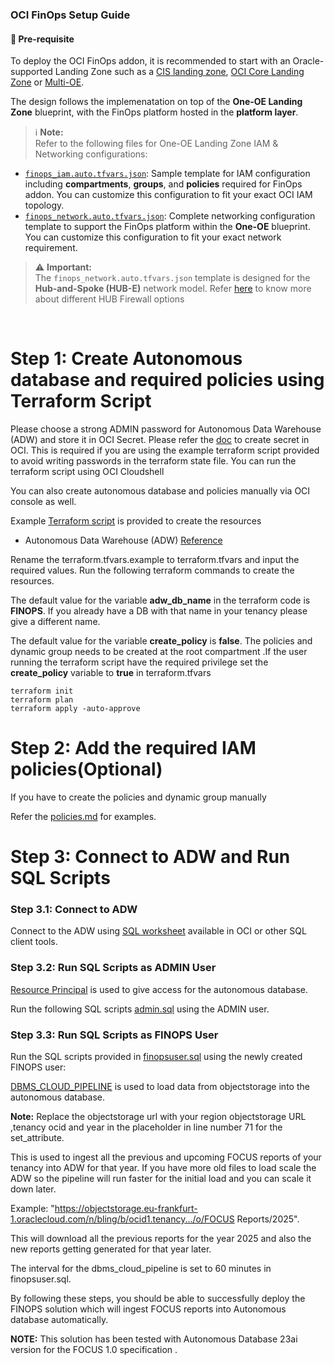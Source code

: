 ### OCI FinOps Setup Guide

#### 🚀 Pre-requisite

To deploy the OCI FinOps addon, it is recommended to start with an Oracle-supported Landing Zone such as a [CIS landing zone](https://github.com/oci-landing-zones/oci-cis-landingzone-quickstart), [OCI Core Landing Zone](https://github.com/oci-landing-zones/terraform-oci-core-landingzone) or [Multi-OE](https://github.com/oci-landing-zones/oci-landing-zone-operating-entities/tree/master/blueprints/multi-oe/generic_v1/runtime).  

The design follows the implemenatation on top of the **One-OE Landing Zone** blueprint, with the FinOps platform hosted in the **platform layer**.

> ℹ️ **Note:**  
> Refer to the following files for One-OE Landing Zone IAM & Networking configurations:

- [`finops_iam.auto.tfvars.json`](./finops_iam.auto.tfvars.json): Sample template for IAM configuration including **compartments**, **groups**, and **policies** required for FinOps addon. You can customize this configuration to fit your exact OCI IAM topology.
- [`finops_network.auto.tfvars.json`](./finops_network.auto.tfvars.json): Complete networking configuration template to support the FinOps platform within the **One-OE** blueprint. You can customize this configuration to fit your exact network requirement.

> ⚠️ **Important:**  
> The `finops_network.auto.tfvars.json` template is designed for the **Hub-and-Spoke (HUB-E)** network model. Refer [here](https://github.com/oci-landing-zones/oci-landing-zone-operating-entities/tree/master/addons/oci-hub-models) to know more about different HUB Firewall options

&nbsp;


# Step 1: Create Autonomous database and required policies using Terraform Script
Please choose a strong ADMIN password for Autonomous Data Warehouse (ADW) and store it in OCI Secret.
Please refer the [doc](https://docs.oracle.com/en-us/iaas/Content/KeyManagement/Tasks/managingsecrets_topic-To_create_a_new_secret.htm) to create secret in OCI. 
This is required if you are using the example terraform script provided to avoid writing passwords in the terraform state file.
You can run the terraform script using OCI Cloudshell 

You can also create autonomous database and policies manually via OCI console as well.

Example [Terraform script](/addons/oci-finops/content/terraform/) is provided to create the resources
- Autonomous Data Warehouse (ADW) [Reference](https://docs.oracle.com/en/cloud/paas/autonomous-database/index.html)


Rename the terraform.tfvars.example to terraform.tfvars and input the required values.
Run the following terraform commands to create the resources. 

The default value for the variable **adw_db_name** in the terraform code is **FINOPS**. 
If you already have a DB with that name in your tenancy please give a different name.

The default value for the variable **create_policy** is **false**.
The policies and dynamic group needs to be created at the root compartment .If the user running the terraform script have the required privilege set the **create_policy** variable  to **true** in terraform.tfvars
```
terraform init
terraform plan
terraform apply -auto-approve
```

# Step 2: Add the required IAM policies(Optional)
If you have to create the policies and dynamic group manually

Refer the [policies.md](/addons/oci-finops/content/policies.md) for examples.

# Step 3: Connect to ADW and Run SQL Scripts
### Step 3.1: Connect to ADW
Connect to the ADW using [SQL worksheet](https://docs.oracle.com/en-us/iaas/database-tools/doc/run-sql-statement-sql-worksheet.html) available in OCI  or other SQL client tools.


### Step 3.2: Run SQL Scripts as ADMIN User
[Resource Principal](https://docs.oracle.com/en/cloud/paas/autonomous-database/serverless/adbsb/resource-principal.html) is used to give access for the autonomous database. 


Run the following SQL scripts [admin.sql](/addons/oci-finops/content/sql/admin.sql) using the ADMIN user.

### Step 3.3: Run SQL Scripts as FINOPS User

Run the SQL scripts provided in [finopsuser.sql](/addons/oci-finops/content/sql/finopsuser.sql) using the newly created FINOPS user:

[DBMS_CLOUD_PIPELINE](https://docs.oracle.com/en/cloud/paas/autonomous-database/serverless/adbsb/autonomous-pipeline.html) is used to load data from objectstorage into the autonomous database. 

**Note:** Replace the objectstorage url with your region objectstorage URL ,tenancy ocid and year in the placeholder in line number 71 for the set_attribute. 

This is used to ingest all the previous and upcoming FOCUS reports of your tenancy into ADW for that year. If you have more old files to load scale the ADW so the pipeline will run faster for the initial load and you can scale it down later.

Example: "https://objectstorage.eu-frankfurt-1.oraclecloud.com/n/bling/b/ocid1.tenancy.../o/FOCUS Reports/2025". 

This will download all the previous reports for the year 2025 and also the new reports getting generated for that year later.

The interval for the dbms_cloud_pipeline is set to 60 minutes in finopsuser.sql. 


By following these steps, you should be able to successfully deploy the FINOPS solution which will ingest FOCUS reports into Autonomous database automatically.

**NOTE:** This solution has been tested with Autonomous Database 23ai version for the FOCUS 1.0 specification .